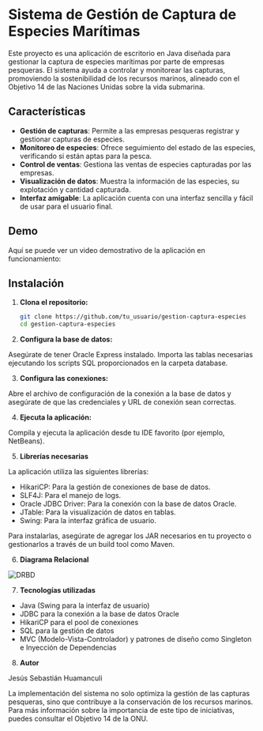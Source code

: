 # Sistema de Gestión de Captura de Especies Marítimas

Este proyecto es una aplicación de escritorio en Java diseñada para gestionar la captura de especies marítimas por parte de empresas pesqueras. El sistema ayuda a controlar y monitorear las capturas, promoviendo la sostenibilidad de los recursos marinos, alineado con el Objetivo 14 de las Naciones Unidas sobre la vida submarina.

## Características

- **Gestión de capturas**: Permite a las empresas pesqueras registrar y gestionar capturas de especies.
- **Monitoreo de especies**: Ofrece seguimiento del estado de las especies, verificando si están aptas para la pesca.
- **Control de ventas**: Gestiona las ventas de especies capturadas por las empresas.
- **Visualización de datos**: Muestra la información de las especies, su explotación y cantidad capturada.
- **Interfaz amigable**: La aplicación cuenta con una interfaz sencilla y fácil de usar para el usuario final.

## Demo

Aquí se puede ver un video demostrativo de la aplicación en funcionamiento:


## Instalación

1. **Clona el repositorio:**

   ```bash
   git clone https://github.com/tu_usuario/gestion-captura-especies
   cd gestion-captura-especies

2. **Configura la base de datos:**

Asegúrate de tener Oracle Express instalado.
Importa las tablas necesarias ejecutando los scripts SQL proporcionados en la carpeta database.

3. **Configura las conexiones:**

Abre el archivo de configuración de la conexión a la base de datos y asegúrate de que las credenciales y URL de conexión sean correctas.

4. **Ejecuta la aplicación:**

Compila y ejecuta la aplicación desde tu IDE favorito (por ejemplo, NetBeans).

5. **Librerías necesarias**

La aplicación utiliza las siguientes librerías:

- HikariCP: Para la gestión de conexiones de base de datos.
- SLF4J: Para el manejo de logs.
- Oracle JDBC Driver: Para la conexión con la base de datos Oracle.
- JTable: Para la visualización de datos en tablas.
- Swing: Para la interfaz gráfica de usuario.

Para instalarlas, asegúrate de agregar los JAR necesarios en tu proyecto o gestionarlos a través de un build tool como Maven.

6. **Diagrama Relacional**

![DRBD](https://github.com/user-attachments/assets/90a0c943-d881-4cfc-8734-95ea99436a75)


7. **Tecnologías utilizadas**

- Java (Swing para la interfaz de usuario)
- JDBC para la conexión a la base de datos Oracle
- HikariCP para el pool de conexiones
- SQL para la gestión de datos
- MVC (Modelo-Vista-Controlador) y patrones de diseño como Singleton e Inyección de Dependencias

8. **Autor**

Jesús Sebastián Huamanculi

La implementación del sistema no solo optimiza la gestión de las capturas pesqueras, sino que contribuye a la conservación de los recursos marinos. Para más información sobre la importancia de este tipo de iniciativas, puedes consultar el Objetivo 14 de la ONU.

